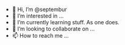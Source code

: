 - 👋 Hi, I’m @septembur
- 👀 I’m interested in ...
- 🌱 I’m currently learning stuff. As one does.
- 💞️ I’m looking to collaborate on ...
- 📫 How to reach me ...

<!---
septembur/septembur is a ✨ special ✨ repository because its `README.md` (this file) appears on your GitHub profile.
You can click the Preview link to take a look at your changes.
--->
